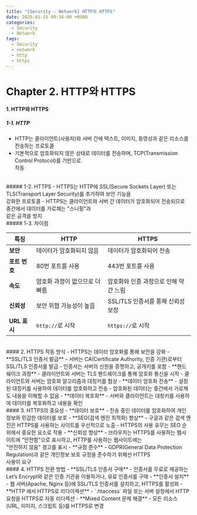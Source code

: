 ```yaml
---
title: "[Security - Network] HTTP와 HTTPS"
date: 2025-01-15 00:34:00 +0900
categories:
  - Security
  - Network
tags:
  - Security
  - network
  - http
  - https
---
```


# Chapter 2. HTTP와 HTTPS
#### 1. HTTP와 HTTPS
##### 1-1. HTTP
- HTTP는 클라이언트(사용자)와 서버 간에 텍스트, 이미지, 동영상과 같은 리소스를 전송하는 프로토콜
- 기본적으로 암호화되지 않은 상태로 데이터를 전송하며, TCP(Transmission Control Protocol)를 기반으로<br> 작동

<br>
##### 1-2. HTTPS
- HTTPS는 HTTP에 SSL(Secure Sockets Layer) 또는 TLS(Transport Layer Security)를 추가하여 보안 기능을 <br>강화한 프로토콜
- HTTPS는 클라이언트와 서버 간 데이터가 암호화되어 전송되므로 중간에서 데이터를 가로채는 "스니핑"과<br> 같은 공격을 방지

<br>
##### 1-3. 차이점

| **특징**     | **HTTP**          | **HTTPS**              |
| ---------- | ----------------- | ---------------------- |
| **보안**     | 데이터가 암호화되지 않음     | 데이터가 암호화되어 전송          |
| **포트 번호**  | 80번 포트를 사용        | 443번 포트를 사용            |
| **속도**     | 암호화 과정이 없으므로 더 빠름 | 암호화와 인증 과정으로 인해 약간 느림  |
| **신뢰성**    | 보안 위협 가능성이 높음     | SSL/TLS 인증서를 통해 신뢰성 보장 |
| **URL 표시** | `http://`로 시작     | `https://`로 시작         |

<br>
#### 2. HTTPS 작동 방식
- HTTPS는 데이터 암호화를 통해 보안을 강화
- **SSL/TLS 인증서 발급**
	- 서버는 CA(Certificate Authority, 인증 기관)로부터 SSL/TLS 인증서를 발급
	- 인증서는 서버의 신원을 증명하고, 공개키를 포함
- **핸드쉐이크 과정**
	- 클라이언트와 서버는 TLS 핸드쉐이크를 통해 암호화 통신을 시작
	- 클라이언트와 서버는 암호화 알고리즘과 대칭키를 협상
- **데이터 암호화 전송**
	- 설정된 대칭키를 사용하여 데이터를 암호화하고 전송
	- 암호화된 데이터는 중간에서 가로채도 내용을 이해할 수 없음
- **데이터 복호화**
	- 서버와 클라이언트는 대칭키를 사용하여 데이터를 복호화하고 내용을 확인

<br>
#### 3. HTTPS의 중요성
- **데이터 보호**
	- 전송 중인 데이터를 암호화하여 개인정보와 민감한 데이터를 보호
- **SEO(검색 엔진 최적화) 향상**
	- 구글과 같은 검색 엔진은 HTTPS를 사용하는 사이트를 우선적으로 노출
	- HTTPS의 사용 유무는 SEO 순위에서 중요한 요소로 작용
- **신뢰성 향상**
	- 브라우저는 HTTPS를 사용하는 웹사이트에 "안전함"으로 표시하고, HTTP를 사용하는 웹사이트에는<br> "안전하지 않음" 경고를 표시
- **규정 준수**
	- GDPR(General Data Protection Regulation)과 같은 개인정보 보호 규정을 준수하기 위해선 HTTPS<br> 사용이 요구

<br>
#### 4. HTTPS 전환 방법
- **SSL/TLS 인증서 구매**
	- 인증서를 무료로 제공하는 Let’s Encrypt와 같은 인증 기관을 이용하거나, 유료 인증서를 구매
- **인증서 설치**
	- 웹 서버(Apache, Nginx 등)에 SSL/TLS 인증서를 설치하고, HTTPS를 활성화
- **HTTP 에서 HTTPS로 리다이렉션**
	- `.htaccess` 파일 또는 서버 설정에서 HTTP 요청을 HTTPS로 자동 리디렉션
- **Mixed Content 문제 해결**
	- 모든 리소스(URL, 이미지, 스크립트 등)를 HTTPS로 변경